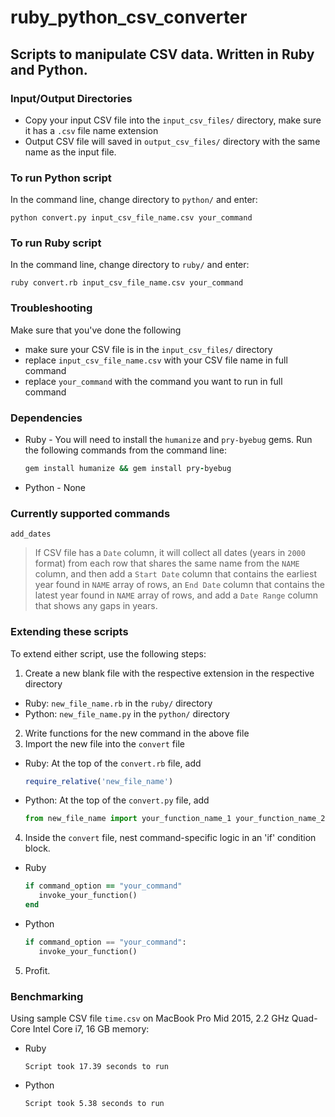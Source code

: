 # ruby_python_csv_converter

## Scripts to manipulate CSV data. Written in Ruby and Python.

### Input/Output Directories
  * Copy your input CSV file into the `input_csv_files/` directory, make sure it has a `.csv` file name extension
  * Output CSV file will saved in `output_csv_files/` directory with the same name as the input file.

### To run Python script
In the command line, change directory to `python/` and enter:
```shellscript
python convert.py input_csv_file_name.csv your_command
```

### To run Ruby script
In the command line, change directory to `ruby/` and enter: 
```shellscript
ruby convert.rb input_csv_file_name.csv your_command
```

### Troubleshooting
Make sure that you've done the following
  * make sure your CSV file is in the `input_csv_files/` directory
  * replace `input_csv_file_name.csv` with your CSV file name in full command
  * replace `your_command` with the command you want to run in full command

### Dependencies
* Ruby - You will need to install the `humanize` and `pry-byebug` gems. Run the following commands from the command line:
  ```Ruby
  gem install humanize && gem install pry-byebug
  ```
* Python - None

### Currently supported commands
`add_dates`
> If CSV file has a `Date` column, it will collect all dates (years in `2000` format) from each row that shares the same name from the `NAME` column, and then add a `Start Date` column that contains the earliest year found in `NAME` array of rows, an `End Date` column that contains the latest year found in `NAME` array of rows, and add a `Date Range` column that shows any gaps in years.

### Extending these scripts
To extend either script, use the following steps:
1. Create a new blank file with the respective extension in the respective directory
  * Ruby: `new_file_name.rb` in the `ruby/` directory  
  * Python: `new_file_name.py` in the `python/` directory  
2. Write functions for the new command in the above file
3. Import the new file into the `convert` file
  * Ruby: At the top of the `convert.rb` file, add
    ```Ruby 
    require_relative('new_file_name')
    ```
  * Python: At the top of the `convert.py` file, add
    ```Python
    from new_file_name import your_function_name_1 your_function_name_2
    ```
4. Inside the `convert` file, nest command-specific logic in an 'if' condition block.
  * Ruby
    ```Ruby 
    if command_option == "your_command"
       invoke_your_function()
    end
    ```
  * Python
    ```Python 
    if command_option == "your_command":
       invoke_your_function()
    ```
5. Profit. 

### Benchmarking
Using sample CSV file `time.csv` on MacBook Pro Mid 2015, 2.2 GHz Quad-Core Intel Core i7, 16 GB memory: 
  * Ruby
    ```shellscript 
    Script took 17.39 seconds to run
    ```
  * Python
    ```shellscript 
    Script took 5.38 seconds to run
    ```

